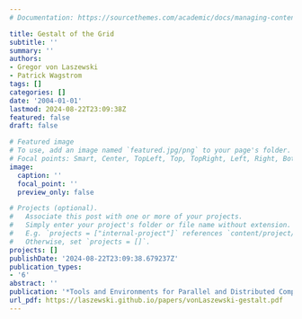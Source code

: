 ```yaml
---
# Documentation: https://sourcethemes.com/academic/docs/managing-content/

title: Gestalt of the Grid
subtitle: ''
summary: ''
authors:
- Gregor von Laszewski
- Patrick Wagstrom
tags: []
categories: []
date: '2004-01-01'
lastmod: 2024-08-22T23:09:38Z
featured: false
draft: false

# Featured image
# To use, add an image named `featured.jpg/png` to your page's folder.
# Focal points: Smart, Center, TopLeft, Top, TopRight, Left, Right, BottomLeft, Bottom, BottomRight.
image:
  caption: ''
  focal_point: ''
  preview_only: false

# Projects (optional).
#   Associate this post with one or more of your projects.
#   Simply enter your project's folder or file name without extension.
#   E.g. `projects = ["internal-project"]` references `content/project/deep-learning/index.md`.
#   Otherwise, set `projects = []`.
projects: []
publishDate: '2024-08-22T23:09:38.679237Z'
publication_types:
- '6'
abstract: ''
publication: '*Tools and Environments for Parallel and Distributed Computing*'
url_pdf: https://laszewski.github.io/papers/vonLaszewski-gestalt.pdf
---
```

